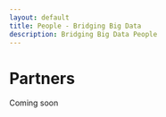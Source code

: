 ```yaml
---
layout: default
title: People - Bridging Big Data
description: Bridging Big Data People
---
```


# Partners

Coming soon
